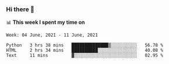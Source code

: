 ### Hi there 👋

📊 __This week I spent my time on__
<!--START_SECTION:waka-->
```text
Week: 04 June, 2021 - 11 June, 2021

Python   3 hrs 38 mins   ██████████████▒░░░░░░░░░░   56.78 % 
HTML     2 hrs 34 mins   ██████████░░░░░░░░░░░░░░░   40.08 % 
Text     11 mins         ▓░░░░░░░░░░░░░░░░░░░░░░░░   02.95 % 
```
<!--END_SECTION:waka-->
<!--
**SREEHARI-M-S/SREEHARI-M-S** is a ✨ _special_ ✨ repository because its `README.md` (this file) appears on your GitHub profile.

Here are some ideas to get you started:

- 🔭 I’m currently working on ...
- 🌱 I’m currently learning ...
- 👯 I’m looking to collaborate on ...
- 🤔 I’m looking for help with ...
- 💬 Ask me about ...
- 📫 How to reach me: ...
- 😄 Pronouns: ...
- ⚡ Fun fact: ...
-->

